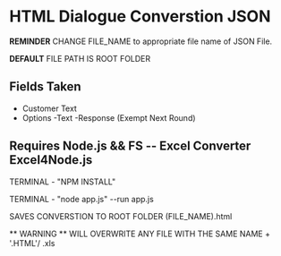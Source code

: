 # HTML Dialogue Converstion JSON

**REMINDER** CHANGE FILE_NAME to appropriate file name of JSON File.

**DEFAULT** FILE PATH IS ROOT FOLDER



## Fields Taken
* Customer Text
* Options
    -Text
    -Response (Exempt Next Round)


## Requires Node.js && FS -- Excel Converter Excel4Node.js

TERMINAL - "NPM INSTALL"

TERMINAL - "node app.js" --run app.js

SAVES CONVERSTION TO ROOT FOLDER (FILE_NAME).html

** WARNING ** WILL OVERWRITE ANY FILE WITH THE SAME NAME + '.HTML'/ .xls


